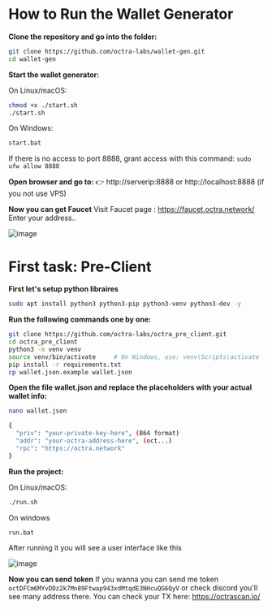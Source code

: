 # How to Run the Wallet Generator

**Clone the repository and go into the folder:**

```sh
git clone https://github.com/octra-labs/wallet-gen.git
cd wallet-gen
```

**Start the wallet generator:**

On Linux/macOS:
```sh
chmod +x ./start.sh
./start.sh
```
On Windows:

```sh
start.bat
```

If there is no access to port 8888, grant access with this command: ``` sudo ufw allow 8888 ```

**Open browser and go to:**
👉 http://serverip:8888 or http://localhost:8888 (if you not use VPS)

**Now you can get Faucet**
Visit Faucet page : https://faucet.octra.network/
Enter your address..

![image](https://github.com/user-attachments/assets/b847625d-6da5-4c7d-8ed6-ce1149324f04)

# First task: Pre-Client

**First let's setup python libraires**

```sh
sudo apt install python3 python3-pip python3-venv python3-dev -y
```

**Run the following commands one by one:**

```sh
git clone https://github.com/octra-labs/octra_pre_client.git
cd octra_pre_client
python3 -m venv venv
source venv/bin/activate     # On Windows, use: venv\Scripts\activate
pip install -r requirements.txt
cp wallet.json.example wallet.json
```

**Open the file wallet.json and replace the placeholders with your actual wallet info:**

```sh
nano wallet.json
```
```sh
{
  "priv": "your-private-key-here", (B64 format)
  "addr": "your-octra-address-here", (oct...)
  "rpc": "https://octra.network"
}
```
**Run the project:**

On Linux/macOS:
```sh
./run.sh
```
On windows
```sh
run.bat
```   

After running it you will see a user interface like this 

![image](https://github.com/user-attachments/assets/2d26c1b5-a31b-464b-bf50-1c8123dffdae)

**Now you can send token** 
If you wanna you can send me token ``` octDFCm6MYvDDz2k7Mn89Ftwap943xdMtqdE3NHcuQG6QyV ``` or check discord you'll see many address there.
You can check your TX here: https://octrascan.io/
